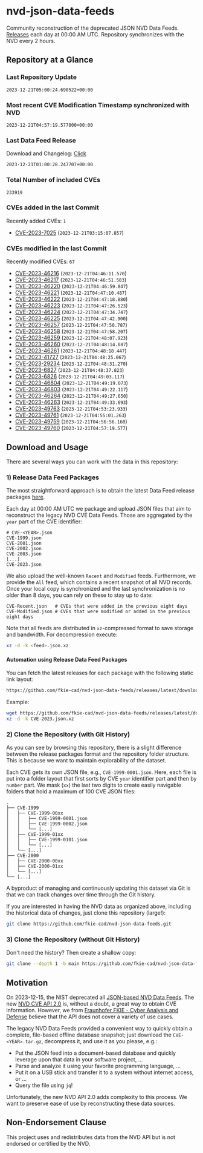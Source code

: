 # nvd-json-data-feeds

Community reconstruction of the deprecated JSON NVD Data Feeds. 
[Releases](https://github.com/fkie-cad/nvd-json-data-feeds/releases/latest) each day at 00:00 AM UTC.
Repository synchronizes with the NVD every 2 hours.

## Repository at a Glance

### Last Repository Update

```plain
2023-12-21T05:00:24.690522+00:00
```

### Most recent CVE Modification Timestamp synchronized with NVD

```plain
2023-12-21T04:57:19.577000+00:00
```

### Last Data Feed Release

Download and Changelog: [Click](https://github.com/fkie-cad/nvd-json-data-feeds/releases/latest)

```plain
2023-12-21T01:00:28.247707+00:00
```

### Total Number of included CVEs

```plain
233919
```

### CVEs added in the last Commit

Recently added CVEs: `1`

* [CVE-2023-7025](CVE-2023/CVE-2023-70xx/CVE-2023-7025.json) (`2023-12-21T03:15:07.857`)


### CVEs modified in the last Commit

Recently modified CVEs: `67`

* [CVE-2023-46216](CVE-2023/CVE-2023-462xx/CVE-2023-46216.json) (`2023-12-21T04:46:11.570`)
* [CVE-2023-46217](CVE-2023/CVE-2023-462xx/CVE-2023-46217.json) (`2023-12-21T04:46:51.583`)
* [CVE-2023-46220](CVE-2023/CVE-2023-462xx/CVE-2023-46220.json) (`2023-12-21T04:46:59.847`)
* [CVE-2023-46221](CVE-2023/CVE-2023-462xx/CVE-2023-46221.json) (`2023-12-21T04:47:10.487`)
* [CVE-2023-46222](CVE-2023/CVE-2023-462xx/CVE-2023-46222.json) (`2023-12-21T04:47:18.880`)
* [CVE-2023-46223](CVE-2023/CVE-2023-462xx/CVE-2023-46223.json) (`2023-12-21T04:47:26.523`)
* [CVE-2023-46224](CVE-2023/CVE-2023-462xx/CVE-2023-46224.json) (`2023-12-21T04:47:34.747`)
* [CVE-2023-46225](CVE-2023/CVE-2023-462xx/CVE-2023-46225.json) (`2023-12-21T04:47:42.900`)
* [CVE-2023-46257](CVE-2023/CVE-2023-462xx/CVE-2023-46257.json) (`2023-12-21T04:47:50.787`)
* [CVE-2023-46258](CVE-2023/CVE-2023-462xx/CVE-2023-46258.json) (`2023-12-21T04:47:58.207`)
* [CVE-2023-46259](CVE-2023/CVE-2023-462xx/CVE-2023-46259.json) (`2023-12-21T04:48:07.923`)
* [CVE-2023-46260](CVE-2023/CVE-2023-462xx/CVE-2023-46260.json) (`2023-12-21T04:48:14.087`)
* [CVE-2023-46261](CVE-2023/CVE-2023-462xx/CVE-2023-46261.json) (`2023-12-21T04:48:18.447`)
* [CVE-2023-41727](CVE-2023/CVE-2023-417xx/CVE-2023-41727.json) (`2023-12-21T04:48:25.067`)
* [CVE-2023-29234](CVE-2023/CVE-2023-292xx/CVE-2023-29234.json) (`2023-12-21T04:48:31.270`)
* [CVE-2023-6827](CVE-2023/CVE-2023-68xx/CVE-2023-6827.json) (`2023-12-21T04:48:37.823`)
* [CVE-2023-6826](CVE-2023/CVE-2023-68xx/CVE-2023-6826.json) (`2023-12-21T04:49:03.117`)
* [CVE-2023-46804](CVE-2023/CVE-2023-468xx/CVE-2023-46804.json) (`2023-12-21T04:49:19.073`)
* [CVE-2023-46803](CVE-2023/CVE-2023-468xx/CVE-2023-46803.json) (`2023-12-21T04:49:22.117`)
* [CVE-2023-46264](CVE-2023/CVE-2023-462xx/CVE-2023-46264.json) (`2023-12-21T04:49:27.650`)
* [CVE-2023-46263](CVE-2023/CVE-2023-462xx/CVE-2023-46263.json) (`2023-12-21T04:49:33.693`)
* [CVE-2023-49763](CVE-2023/CVE-2023-497xx/CVE-2023-49763.json) (`2023-12-21T04:53:23.933`)
* [CVE-2023-49761](CVE-2023/CVE-2023-497xx/CVE-2023-49761.json) (`2023-12-21T04:55:01.263`)
* [CVE-2023-49759](CVE-2023/CVE-2023-497xx/CVE-2023-49759.json) (`2023-12-21T04:56:56.160`)
* [CVE-2023-49760](CVE-2023/CVE-2023-497xx/CVE-2023-49760.json) (`2023-12-21T04:57:19.577`)


## Download and Usage

There are several ways you can work with the data in this repository:

### 1) Release Data Feed Packages

The most straightforward approach is to obtain the latest Data Feed release packages [here](https://github.com/fkie-cad/nvd-json-data-feeds/releases/latest).

Each day at 00:00 AM UTC we package and upload JSON files that aim to reconstruct the legacy NVD CVE Data Feeds.
Those are aggregated by the `year` part of the CVE identifier:

```
# CVE-<YEAR>.json
CVE-1999.json
CVE-2001.json
CVE-2002.json
CVE-2003.json
[...]
CVE-2023.json
```

We also upload the well-known `Recent` and `Modified` feeds.
Furthermore, we provide the `All` feed, which contains a recent snapshot of all NVD records.
Once your local copy is synchronized and the last synchronization is no older than 8 days, you can rely on these to stay up to date:

```plain
CVE-Recent.json   # CVEs that were added in the previous eight days
CVE-Modified.json # CVEs that were modified or added in the previous eight days
```

Note that all feeds are distributed in `xz`-compressed format to save storage and bandwidth.
For decompression execute:

```sh
xz -d -k <feed>.json.xz
```


#### Automation using Release Data Feed Packages

You can fetch the latest releases for each package with the following static link layout:

```sh
https://github.com/fkie-cad/nvd-json-data-feeds/releases/latest/download/CVE-<YEAR>.json.xz
```

Example:

```sh
wget https://github.com/fkie-cad/nvd-json-data-feeds/releases/latest/download/CVE-2023.json.xz
xz -d -k CVE-2023.json.xz
```

### 2) Clone the Repository (with Git History)

As you can see by browsing this repository, there is a slight difference between the release packages format and the repository folder structure.
This is because we want to maintain explorability of the dataset.

Each CVE gets its own JSON file, e.g., `CVE-1999-0001.json`.
Here, each file is put into a folder layout that first sorts by CVE `year` identifier part and then by `number` part.
We mask (`xx`) the last two digits to create easily navigable folders that hold a maximum of 100 CVE JSON files:

```plain
.
├── CVE-1999
│   ├── CVE-1999-00xx
│   │   ├── CVE-1999-0001.json
│   │   ├── CVE-1999-0002.json
│   │   └── [...]
│   ├── CVE-1999-01xx
│   │   ├── CVE-1999-0101.json
│   │   └── [...]
│   └── [...]
├── CVE-2000
│   ├── CVE-2000-00xx
│   ├── CVE-2000-01xx
│   └── [...]
└── [...]
```

A byproduct of managing and continuously updating this dataset via Git is that we can track changes over time through the Git history.

If you are interested in having the NVD data as organized above, including the historical data of changes, just clone this repository (large!):

```sh
git clone https://github.com/fkie-cad/nvd-json-data-feeds.git
```

### 3) Clone the Repository (without Git History)

Don't need the history? Then create a shallow copy:

```sh
git clone --depth 1 -b main https://github.com/fkie-cad/nvd-json-data-feeds.git
```

## Motivation

On 2023-12-15, the NIST deprecated all [JSON-based NVD Data Feeds](https://nvd.nist.gov/vuln/data-feeds#divRetirementBanner-1).
The new [NVD CVE API 2.0](https://nvd.nist.gov/developers/vulnerabilities) is, without a doubt, a great way to obtain CVE information.
However, we from [Fraunhofer FKIE - Cyber Analysis and Defense](https://www.fkie.fraunhofer.de/en/departments/cad.html) believe that the API does not cover a variety of use cases.

The legacy NVD Data Feeds provided a convenient way to quickly obtain a complete, file-based offline database snapshot; just download the `CVE-<YEAR>.tar.gz`, decompress it, and use it as you please, e.g.:

* Put the JSON feed into a document-based database and quickly leverage upon that data in your software project, ...
* Parse and analyze it using your favorite programming language, ...
* Put it on a USB stick and transfer it to a system without internet access, or ...
* Query the file using `jq`!

Unfortunately, the new NVD API 2.0 adds complexity to this process.
We want to preserve ease of use by reconstructing these data sources.

## Non-Endorsement Clause

This project uses and redistributes data from the NVD API but is not endorsed or certified by the NVD.